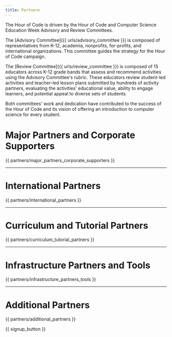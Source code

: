 ```yaml
---
title: Partnere
---
```


The Hour of Code is driven by the Hour of Code and Computer Science Education Week Advisory and Review Committees.

The [Advisory Committee]({{ urls/advisory_committee }}) is composed of representatives from K-12, academia, nonprofits, for-profits, and international organizations. This committee guides the strategy for the Hour of Code campaign.

The [Review Committee]({{ urls/review_committee }}) is composed of 15 educators across K-12 grade bands that assess and recommend activities using the Advisory Committee's rubric. These educators review student-led activities and teacher-led lesson plans submitted by hundreds of activity partners, evaluating the activities' educational value, ability to engage learners, and potential appeal to diverse sets of students.

Both committees' work and dedication have contributed to the success of the Hour of Code and its vision of offering an introduction to computer science for every student.

# Major Partners and Corporate Supporters

{{ partners/major_partners_corporate_supporters }}

* * *

# International Partners

{{ partners/international_partners }}

* * *

# Curriculum and Tutorial Partners

{{ partners/curriculum_tutorial_partners }}

* * *

# Infrastructure Partners and Tools

{{ partners/infrastructure_partners_tools }}

* * *

# Additional Partners

{{ partners/additional_partners }}

{{ signup_button }}